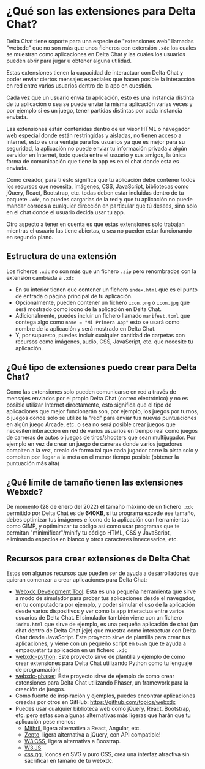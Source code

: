 # ¿Qué son las extensiones para Delta Chat?

Delta Chat tiene soporte para una especie de "extensiones web" llamadas "webxdc" que no son más que unos ficheros con extensión `.xdc` los cuales se muestran como aplicaciones en Delta Chat y las cuales los usuarios pueden abrir para jugar u obtener alguna utilidad.

Estas extensiones tienen la capacidad de interactuar con Delta Chat y poder enviar ciertos mensajes especiales que hacen posible la interacción en red entre varios usuarios dentro de la app en cuestión.

Cada vez que un usuario envía tu aplicación, esto es una instancia distinta de tu aplicación o sea se puede enviar la misma aplicación varias veces y por ejemplo si es un juego, tener partidas distintas por cada instancia enviada.

Las extensiones están contenidas dentro de un visor HTML o navegador web especial donde están restringidas y aisladas, no tienen acceso a internet, esto es una ventaja para los usuarios ya que es mejor para su seguridad, la aplicación no puede enviar tu información privada a algún servidor en Internet, todo queda entre el usuario y sus amigos, la única forma de comunicación que tiene la app es en el chat donde esta es enviada.

Como creador, para ti esto significa que tu aplicación debe contener todos los recursos que necesita, imágenes, CSS, JavaScript, bibliotecas como jQuery, React, Bootstrap, etc. todas deben estar incluidas dentro de tu paquete `.xdc`, no puedes cargarlas de la red y que tu aplicación no puede mandar correos a cualquier dirección en particular que tú desees, sino solo en el chat donde el usuario decida usar tu app.

Otro aspecto a tener en cuenta es que estas extensiones solo trabajan mientras el usuario las tiene abiertas, o sea no pueden estar funcionando en segundo plano.

## Estructura de una extensión

Los ficheros `.xdc` no son más que un fichero `.zip` pero renombrados con la extensión cambiada a `.xdc`
* En su interior tienen que contener un fichero `index.html` que es el punto de entrada o página principal de tu aplicación.
* Opcionalmente, pueden contener un fichero `icon.png` o `icon.jpg` que será mostrado como icono de la aplicación en Delta Chat.
* Adicionalmente, puedes incluir un fichero llamado `manifest.toml` que contega algo como `name = "Mi Primera App"` esto se usará como nombre de la aplicación y será mostrado en Delta Chat.
* Y, por supuesto, puedes incluir cualquier cantidad de carpetas con recursos como imágenes, audio, CSS, JavaScript, etc. que necesite tu aplicación.

## ¿Qué tipo de extensiones puedo crear para Delta Chat?

Como las extensiones solo pueden comunicarse en red a través de mensajes enviados por el propio Delta Chat (correo electrónico) y no es posible utilizar Internet directamente, esto significa que el tipo de aplicaciones que mejor funcionarán son, por ejemplo, los juegos por turnos, o juegos donde solo se utilize la "red" para enviar tus nuevas puntuaciones en algún juego Arcade, etc. o sea no será posible crear juegos que necesiten interacción en red de varios usuarios en tiempo real como juegos de carreras de autos o juegos de tiros/shooters que sean multijugador. Por ejemplo en vez de crear un juego de carreras donde varios jugadores compiten a la vez, crealo de forma tal que cada jugador corre la pista solo y compiten por llegar a la meta en el menor tiempo posible (obtener la puntuación más alta)

## ¿Qué límite de tamaño tienen las extensiones Webxdc?

De momento (28 de enero del 2022) el tamaño máximo de un fichero `.xdc` permitido por Delta Chat es de **640KB**, si tu programa excede ese tamaño, debes optimizar tus imágenes e ícono de la aplicación con herramientas como GIMP, y optimimzar tu código así como usar programas que te permitan "minimificar"/minify tu código HTML, CSS y JavaScript, eliminando espacios en blanco y otros caracteres innecesarios, etc.

## Recursos para crear extensiones de Delta Chat

Estos son algunos recursos que pueden ser de ayuda a desarrolladores que
quieran comenzar a crear aplicaciones para Delta Chat:

* [Webxdc Development Tool](https://github.com/deltachat/webxdc-dev): Esta es una pequeña herramienta que sirve a modo de simulador para probar tus aplicaciones desde el navegador, en tu computadora por ejemplo, y poder simular el uso de la aplicación desde varios dispositivos y ver como la app interactua entre varios usuarios de Delta Chat. El simulador también viene con un fichero `index.html` que sirve de ejemplo, es una pequeña aplicación de chat (un chat dentro de Delta Chat jeje) que muestra como interactuar con Delta Chat desde JavaScript. Este proyecto sirve de plantilla para crear tus aplicaciones, y viene con un pequeño script en `bash` que te ayuda a empaquetar tu aplicación en un fichero `.xdc`
* [webxdc-python](https://github.com/adbenitez/webxdc-python): Este proyecto sirve de plantilla y ejemplo de como crear extensiones para Delta Chat utilizando Python como tu lenguaje de programación!
* [webxdc-phaser](https://github.com/adbenitez/webxdc-phaser): Este proyecto sirve de ejemplo de como crear extensiones para Delta Chat utilizando Phaser, un framework para la creación de juegos.
* Como fuente de inspiración y ejemplos, puedes encontrar aplicaciones creadas por otros en GitHub: https://github.com/topics/webxdc
* Puedes usar cualquier biblioteca web como jQuery, React, Bootstrap, etc. pero estas son algunas alternativas más ligeras que harán que tu aplicación pese menos:
  - [Mithril](https://mithril.js.org/), ligera alternativa a React, Angular, etc.
  - [Zepto](https://zeptojs.com/), ligera alternativa a jQuery, con API compatible!
  - [W3.CSS](https://www.w3schools.com/w3css/), ligera alternativa a Boostrap.
  - [W3.JS](https://www.w3schools.com/w3js/)
  - [css.gg](https://css.gg/), íconos en SVG y puro CSS, crea una interfaz atractiva sin sacrificar en tamaño de tu webxdc.
